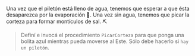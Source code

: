 Una vez que el piletón está lleno de agua, tenemos que esperar a que ésta desaparezca por la evaporación :dash:. Una vez sin agua, tenemos que picar la corteza para formar montículos de sal. :pick:

> Definí e invocá el procedimiento `PicarCorteza` para que ponga una bolita azul mientras pueda moverse al Este. Sólo debe hacerlo si `hay un piletón`.